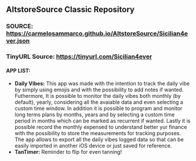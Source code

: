 ## AltstoreSource Classic Repository

### SOURCE: https://carmelosammarco.github.io/AltstoreSource/Sicilian4ever.json
### TinyURL Source: https://tinyurl.com/Sicilian4ever

#### APP LIST:
- **Daily Vibes:** This app was made with the intention to track the daily vibe by simply using emojis and with the possibility to add notes if wanted. Futhermore, It is possible to monitor the daily vibes both monthly (by default), yearly, considering all the avaiable data and even selecting a custom time window. In addition it is possible to program and monitor long terms plans by months, years and by selecting a custom time period in months which can be marked as recurrent if wanted. Lastly it is possible record the monthly expensed to understand better yur finance with the possibility to store the measurements for tracking purposes. The app allows to export all the daily vibes logged data so that can be easily imported in another iOS device or just saved for reference.
- **TanTimer:** Reminder to flip for even tanning!
